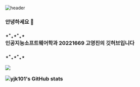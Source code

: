 ![header](https://capsule-render.vercel.app/api?type=transparent&color=auto&height=300&section=header&text=Welcome!&fontSize=60&fontColor=6799FF)

### 안녕하세요 👋

<h3> ⋆⁺₊⋆⁺₊⋆
<br>
인공지능소프트웨어학과
20221669 고영진의 깃허브입니다
<br>
<h3> ⋆⁺₊⋆⁺₊⋆


<!--
**yjk101/yjk101** is a ✨ _special_ ✨ repository because its `README.md` (this file) appears on your GitHub profile.

Here are some ideas to get you started:

- 🔭 I’m currently working on ...
- 🌱 I’m currently learning ...
- 👯 I’m looking to collaborate on ...
- 🤔 I’m looking for help with ...
- 💬 Ask me about ...
- 📫 How to reach me: ...
- 😄 Pronouns: ...
- ⚡ Fun fact: ...
-->

<a href="https://www.instagram.com/0jin_101/" target="_blank"><img src="https://img.shields.io/badge/0jin_101-white?style=flat-square&logo=instagram&logoColor=#E4405F"/></a>


![yjk101's GitHub stats](https://github-readme-stats.vercel.app/api?username=yjk101&show_icons=true&icon_color=#9195FF&title_color)
